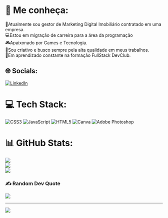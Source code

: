 # 💫 Me conheça:
🎥Atualmente sou gestor de Marketing Digital Imobiliário contratado em uma empresa.<br>💻Estou em migração de carreira para a área da programação<br>🎮Apaixonado por Games e Tecnologia.<br>🎨Sou criativo e busco sempre pela alta qualidade em meus trabalhos.<br>🌱Em aprendizado constante na formação FullStack DevClub.


## 🌐 Socials:
[![LinkedIn](https://img.shields.io/badge/LinkedIn-%230077B5.svg?logo=linkedin&logoColor=white)](https:www.linkedin.com/in/arthur-bruno-71b9b9210) 

# 💻 Tech Stack:
![CSS3](https://img.shields.io/badge/css3-%231572B6.svg?style=for-the-badge&logo=css3&logoColor=white) ![JavaScript](https://img.shields.io/badge/javascript-%23323330.svg?style=for-the-badge&logo=javascript&logoColor=%23F7DF1E) ![HTML5](https://img.shields.io/badge/html5-%23E34F26.svg?style=for-the-badge&logo=html5&logoColor=white) ![Canva](https://img.shields.io/badge/Canva-%2300C4CC.svg?style=for-the-badge&logo=Canva&logoColor=white) ![Adobe Photoshop](https://img.shields.io/badge/adobe%20photoshop-%2331A8FF.svg?style=for-the-badge&logo=adobe%20photoshop&logoColor=white)
# 📊 GitHub Stats:
![](https://github-readme-stats.vercel.app/api?username=ArthurBruno32&theme=midnight-purple&hide_border=false&include_all_commits=true&count_private=true)<br/>
![](https://github-readme-streak-stats.herokuapp.com/?user=ArthurBruno32&theme=midnight-purple&hide_border=false)<br/>
![](https://github-readme-stats.vercel.app/api/top-langs/?username=ArthurBruno32&theme=midnight-purple&hide_border=false&include_all_commits=true&count_private=true&layout=compact)

### ✍️ Random Dev Quote
![](https://quotes-github-readme.vercel.app/api?type=horizontal&theme=dark)

---
[![](https://visitcount.itsvg.in/api?id=ArthurBruno32&icon=5&color=12)](https://visitcount.itsvg.in)

<!-- Proudly created with GPRM ( https://gprm.itsvg.in ) -->
